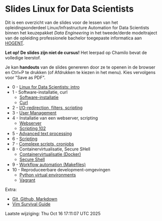 # Slides Linux for Data Scientists

Dit is een overzicht van de slides voor de lessen van het opleidingsonderdeel Linux/Infrastructure Automation for Data Scientists binnen het keuzepakket *Data Engineering* in het tweede/derde modeltraject van de opleiding professionele bachelor toegepaste informatica aan [HOGENT](https://www.hogent.be/).

**Let op! De slides zijn niet de cursus!** Het leerpad op Chamilo bevat de volledige leerstof.

Je kan **handouts** van de slides genereren door ze te openen in de browser en Ctrl+P te drukken (of Afdrukken te kiezen in het menu). Kies vervolgens voor "Save as PDF".

- 0 - [Linux for Data Scientists: intro](00-datalinux-intro.html)
- 1 - Software-installatie, curl
    - [Software-installatie](03-software-installatie.html)
    - [Curl](03-curl.html)
- 2 - [I/O-redirection, filters, scripting](02-towards-scripting.html)
- 3 - [User Management](01-user-mgmt.html)
- 4 - Installatie van een webserver, scripting
    - [Webserver](04-installatie-webserver-deb.html)
    - [Scripting 102](04-scripting.html)
- 5 - [Advanced text processing](05-advanced-text-processing.html)
- 6 - [Scripting](06-scripting.html)
- 7 - [Complexe scripts, cronjobs](07-scripting-cronjobs.html)
- 8 - Containervirtualisatie, Secure SHell
    - [Containervirtualisatie (Docker)](08-containers.html)
    - [Secure Shell](08-ssh.html)
- 9 - [Workflow automation (Makefiles)](09-makefiles.html)
- 10 - Reproduceerbare development-omgevingen
    - [Python virtual environments](10-python-venv.html)
    - [Vagrant](06-vagrant.html)

Extra:

- [Git, Github, Markdown](99-git-survival-guide.html)
- [Vim Survival Guide](99-vim-survival-guide.html)

Laatste wijziging: Thu Oct 16 17:11:07 UTC 2025